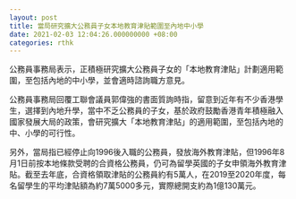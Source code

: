 ```yaml
---
layout: post
title: 當局研究擴大公務員子女本地教育津貼範圍至內地中小學
date: 2021-02-03 12:04:26.000000000 +08:00
categories: rthk
---
```


公務員事務局表示，正積極研究擴大公務員子女的「本地教育津貼」計劃適用範圍，至包括內地的中小學，並會適時諮詢職方意見。

公務員事務局回覆工聯會議員郭偉強的書面質詢時指，留意到近年有不少香港學生，選擇到內地升學，當中不乏公務員的子女，基於政府鼓勵香港青年積極融入 國家發展大局的政策，會研究擴大「本地教育津貼」的適用範圍，至包括內地的 中、小學的可行性。

另外，當局指已經停止向1996後入職的公務員，發放海外教育津貼，但1996年8月1日前按本地條款受聘的合資格公務員，仍可為留學英國的子女申領海外教育津貼。截至去年底，合資格領取津貼的公務員約有5萬人，在2019至2020年度，每名留學生的平均津貼額為約7萬5000多元，實際總開支約為1億130萬元。
